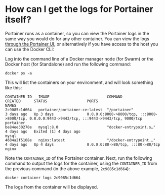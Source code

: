 # How can I get the logs for Portainer itself?

Portainer runs as a container, so you can view the Portainer logs in the same way you would do for any other container. You can view the logs [through the Portainer UI](../../user/docker/containers/logs.md), or alternatively if you have access to the host you can use the Docker CLI:

Log into the command line of a Docker manager node \(for Swarm\) or the Docker host \(for Standalone\) and run the following command:

```text
docker ps -a
```

This will list the containers on your environment, and will look something like this:

```text
CONTAINER ID   IMAGE                          COMMAND                  CREATED      STATUS                  PORTS                                                                                            NAMES
2c9085c1d664   portainer/portainer-ce:latest  "/portainer"             3 days ago   Up 3 days               0.0.0.0:8000->8000/tcp, :::8000->8000/tcp, 0.0.0.0:9443->9443/tcp, :::9443->9443/tcp, 9000/tcp   portainer
be84ee30270e   mysql:8.0                      "docker-entrypoint.s…"   4 days ago   Exited (1) 4 days ago                                                                                                    mysql
4604a2f5108e   nginx:latest                   "/docker-entrypoint.…"   4 days ago   Up 4 days               0.0.0.0:80->80/tcp, :::80->80/tcp                                                                nginx
```

Note the `CONTAINER_ID` of the Portainer container. Next, run the following command to output the logs for the container, using the `CONTAINER_ID` from the previous command \(in the above example, `2c9085c1d664`\):

```text
docker container logs 2c9085c1d664
```

The logs from the container will be displayed.

